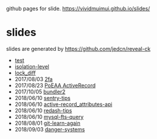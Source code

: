 github pages for slide. https://vividmuimui.github.io/slides/

# slides

slides are generated by https://github.com/jedcn/reveal-ck

- [test](https://vividmuimui.github.io/slides/test)
- [isolation-level](https://vividmuimui.github.io/slides/isolation-level)
- [lock_diff](https://vividmuimui.github.io/slides/lock_diff)
- 2017/08/03 [2fa](https://vividmuimui.github.io/slides/2fa/slides)
- 2017/08/23 [PoEAA ActiveRecord](https://vividmuimui.github.io/slides/poeaa_active_record/slides)
- 2017/10/05 [bundler2](https://vividmuimui.github.io/slides/bundler2/slides)
- 2018/06/10 [sentry-tips](https://vividmuimui.github.io/slides/sentry-tips/slides)
- 2018/06/10 [active-record_attributes-api](https://vividmuimui.github.io/slides/active-record_attributes-api/slides)
- 2018/06/10 [redash-tips](https://vividmuimui.github.io/slides/redash-tips/slides)
- 2018/06/10 [mysql-fts-query](https://vividmuimui.github.io/slides/mysql-fts-query/slides)
- 2018/08/01 [git-learn-again](https://vividmuimui.github.io/slides/git-learn-again/slides)
- 2018/09/03 [danger-systems](https://vividmuimui.github.io/slides/danger-systems/slides)
